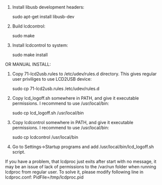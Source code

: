 
1. Install libusb development headers:

    sudo apt-get install libusb-dev

2. Build lcdcontrol:

    sudo make

3. Install lcdcontrol to system:

    sudo make install

OR MANUAL INSTALL:

1. Copy 71-lcd2usb.rules to /etc/udev/rules.d directory. This gives regular user priviliges to use LCD2USB device:

    sudo cp 71-lcd2usb.rules /etc/udev/rules.d

2. Copy lcd_logoff.sh somewhere in PATH, and give it executable permissions. I recommend to use /usr/local/bin:

    sudo cp lcd_logoff.sh /usr/local/bin

3. Copy lcdcontrol somewhere in PATH, and give it executable permissions. I recommend to use /usr/local/bin:

    sudo cp lcdcontrol /usr/local/bin

4. Go to Settings->Startup programs and add /usr/local/bin/lcd_logoff.sh script.


If you have a problem, that lcdproc just exits after start with no message, it may be an issue of lack of permissions to the /var/run folder when running lcdproc from regular user.
To solve it, please modify following line in lcdproc.conf:
PidFile=/tmp/lcdproc.pid

